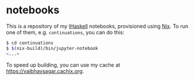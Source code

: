 # notebooks

This is a repository of my [IHaskell](https://github.com/gibiansky/IHaskell)
notebooks, provisioned using [Nix](https://nixos.org/). To run one of them,
e.g. `continuations`, you can do this:

```bash
$ cd continuations
$ $(nix-build)/bin/jupyter-notebook
<...>
```

To speed up building, you can use my cache at https://vaibhavsagar.cachix.org.

